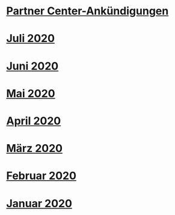 # [Partner Center-Ankündigungen](index.md)
# [Juli 2020](2020-july.md)
# [Juni 2020](2020-june.md)
# [Mai 2020](2020-may.md)
# [April 2020](2020-april.md)
# [März 2020](2020-march.md)
# [Februar 2020](2020-february.md)
# [Januar 2020](2020-january.md)
